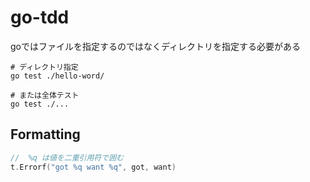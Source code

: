 # go-tdd


goではファイルを指定するのではなくディレクトリを指定する必要がある
```shell
# ディレクトリ指定
go test ./hello-word/

# または全体テスト
go test ./...
```

## Formatting
```go
//  %q は値を二重引用符で囲む
t.Errorf("got %q want %q", got, want)
```